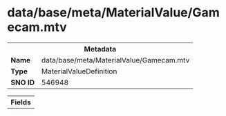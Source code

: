 <h1>data/base/meta/MaterialValue/Gamecam.mtv</h1><table><tr><th colspan="100%">Metadata</th></tr><tr><td><b>Name</b></td><td>data/base/meta/MaterialValue/Gamecam.mtv</td></tr><tr><td><b>Type</b></td><td>MaterialValueDefinition</td></tr><tr><td><b>SNO ID</b></td><td>546948</td></tr></table>

<table><tr><th colspan="100%">Fields</th></tr></table>

